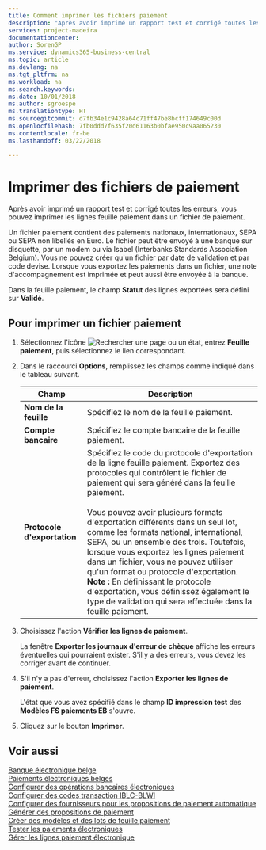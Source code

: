 ```yaml
---
title: Comment imprimer les fichiers paiement
description: "Après avoir imprimé un rapport test et corrigé toutes les erreurs, vous pouvez imprimer les lignes feuille paiement dans un fichier de paiement."
services: project-madeira
documentationcenter: 
author: SorenGP
ms.service: dynamics365-business-central
ms.topic: article
ms.devlang: na
ms.tgt_pltfrm: na
ms.workload: na
ms.search.keywords: 
ms.date: 10/01/2018
ms.author: sgroespe
ms.translationtype: HT
ms.sourcegitcommit: d7fb34e1c9428a64c71ff47be8bcff174649c00d
ms.openlocfilehash: 7fb0ddd7f635f20d61163b0bfae950c9aa065230
ms.contentlocale: fr-be
ms.lasthandoff: 03/22/2018

---
```

# <a name="print-payment-files"></a>Imprimer des fichiers de paiement
Après avoir imprimé un rapport test et corrigé toutes les erreurs, vous pouvez imprimer les lignes feuille paiement dans un fichier de paiement.  

Un fichier paiement contient des paiements nationaux, internationaux, SEPA ou SEPA non libellés en Euro. Le fichier peut être envoyé à une banque sur disquette, par un modem ou via Isabel (Interbanks Standards Association Belgium). Vous ne pouvez créer qu'un fichier par date de validation et par code devise. Lorsque vous exportez les paiements dans un fichier, une note d'accompagnement est imprimée et peut aussi être envoyée à la banque.  

Dans la feuille paiement, le champ **Statut** des lignes exportées sera défini sur **Validé**.  

## <a name="to-print-a-payment-file"></a>Pour imprimer un fichier paiement  

1.  Sélectionnez l'icône ![Rechercher une page ou un état](../../media/ui-search/search_small.png "icône Rechercher une page ou un état"), entrez **Feuille paiement**, puis sélectionnez le lien correspondant.  
2.  Dans le raccourci **Options**, remplissez les champs comme indiqué dans le tableau suivant.  

    |Champ|Description|  
    |---------------------------------|---------------------------------------|  
    |**Nom de la feuille**|Spécifiez le nom de la feuille paiement.|  
    |**Compte bancaire**|Spécifiez le compte bancaire de la feuille paiement.|  
    |**Protocole d'exportation**|Spécifiez le code du protocole d'exportation de la ligne feuille paiement. Exportez des protocoles qui contrôlent le fichier de paiement qui sera généré dans la feuille paiement.<br /><br /> Vous pouvez avoir plusieurs formats d'exportation différents dans un seul lot, comme les formats national, international, SEPA, ou un ensemble des trois. Toutefois, lorsque vous exportez les lignes paiement dans un fichier, vous ne pouvez utiliser qu'un format ou protocole d'exportation. **Note :**  En définissant le protocole d'exportation, vous définissez également le type de validation qui sera effectuée dans la feuille paiement.|  

3.  Choisissez l'action **Vérifier les lignes de paiement**.

    La fenêtre **Exporter les journaux d'erreur de chèque** affiche les erreurs éventuelles qui pourraient exister. S'il y a des erreurs, vous devez les corriger avant de continuer.

4. S'il n'y a pas d'erreur, choisissez l'action **Exporter les lignes de paiement**.  

    L'état que vous avez spécifié dans le champ **ID impression test** des **Modèles FS paiements EB** s'ouvre.  

5.  Cliquez sur le bouton **Imprimer**.  

## <a name="see-also"></a>Voir aussi  
 [Banque électronique belge](belgian-electronic-banking.md)   
 [Paiements électroniques belges](belgian-electronic-payments.md)   
 [Configurer des opérations bancaires électroniques](how-to-set-up-electronic-banking.md)   
 [Configurer des codes transaction IBLC-BLWI](how-to-set-up-iblc-blwi-transaction-codes.md)   
 [Configurer des fournisseurs pour les propositions de paiement automatique](how-to-set-up-vendors-for-automatic-payment-suggestions.md)   
 [Générer des propositions de paiement](how-to-generate-payment-suggestions.md)   
 [Créer des modèles et des lots de feuille paiement](how-to-create-payment-journal-templates-and-batches.md)   
 [Tester les paiements électroniques](how-to-test-electronic-payments.md)   
 [Gérer les lignes paiement électronique](how-to-manage-electronic-payment-lines.md)

